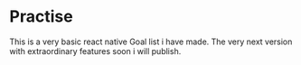 # Practise

This is a very basic react native Goal list i have made. 
The very next version with extraordinary features soon i will publish.
